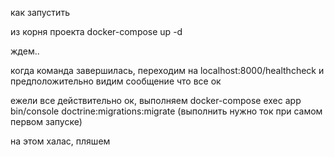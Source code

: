 как запустить 

из корня проекта docker-compose up -d

ждем..

когда команда завершилась, переходим на localhost:8000/healthcheck и предположительно видим сообщение что все ок

ежели все действительно ок, выполняем docker-compose exec app bin/console doctrine:migrations:migrate (выполнить нужно ток при самом первом запуске)

на этом халас, пляшем
